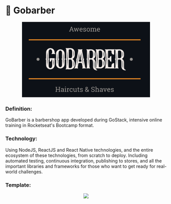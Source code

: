 # 💈 Gobarber 

<div align="center">
<img src="https://github.com/MatheusWAlvarenga/Gobarber/blob/main/img/Logo.png?raw=true" width = "400px"/>

  
</div>

### Definition:


<div>GoBarber is a barbershop app developed during GoStack, intensive online training in Rocketseat's Bootcamp format.</div>

### Technology:

<div>
Using NodeJS, ReactJS and React Native technologies, and the entire ecosystem of these technologies, from scratch to deploy. 
Including automated testing, continuous integration, publishing to stores, and all the important libraries and frameworks for those who want to get ready for real-world challenges.
</div>

### Template:

<div align="center">
<img src="https://repository-images.githubusercontent.com/412169286/f0e2eb21-a647-4d07-9334-8efa3d6419e2" width = "800px"/>
</div>
